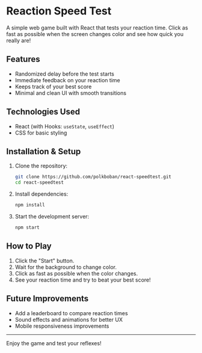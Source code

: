 # Reaction Speed Test

A simple web game built with React that tests your reaction time. Click as fast as possible when the screen changes color and see how quick you really are!

## Features
- Randomized delay before the test starts 
- Immediate feedback on your reaction time
- Keeps track of your best score
- Minimal and clean UI with smooth transitions

## Technologies Used
- React (with Hooks: `useState`, `useEffect`)
- CSS for basic styling

## Installation & Setup
1. Clone the repository:
   ```sh
   git clone https://github.com/polkboban/react-speedtest.git
   cd react-speedtest
   ```
2. Install dependencies:
   ```sh
   npm install
   ```
3. Start the development server:
   ```sh
   npm start
   ```

## How to Play
1. Click the "Start" button.
2. Wait for the background to change color.
3. Click as fast as possible when the color changes.
4. See your reaction time and try to beat your best score!


## Future Improvements
- Add a leaderboard to compare reaction times
- Sound effects and animations for better UX
- Mobile responsiveness improvements

---

Enjoy the game and test your reflexes! 
